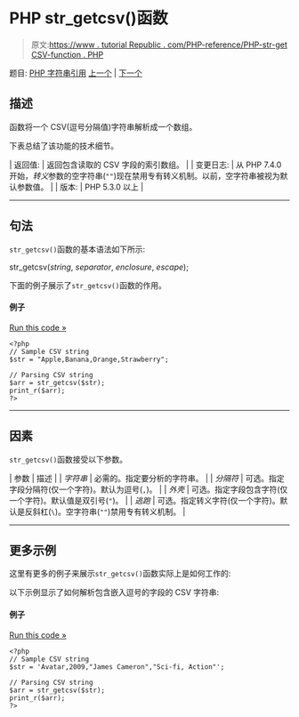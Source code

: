 # PHP str_getcsv()函数

> 原文:[https://www . tutorial Republic . com/PHP-reference/PHP-str-get CSV-function . PHP](https://www.tutorialrepublic.com/php-reference/php-str-getcsv-function.php)

题目: [PHP 字符串引用](php-string-functions.php) [上一个](php-sscanf-function.php) | [下一个](php-str-ireplace-function.php)

## 描述

函数将一个 CSV(逗号分隔值)字符串解析成一个数组。

下表总结了该功能的技术细节。

| 返回值: | 返回包含读取的 CSV 字段的索引数组。 |
| 变更日志: | 从 PHP 7.4.0 开始，*转义*参数的空字符串(`""`)现在禁用专有转义机制。以前，空字符串被视为默认参数值。 |
| 版本: | PHP 5.3.0 以上 |

* * *

## 句法

`str_getcsv()`函数的基本语法如下所示:

str_getcsv(*string*, *separator*, *enclosure*, *escape*);

下面的例子展示了`str_getcsv()`函数的作用。

#### 例子

[Run this code »](../codelab.php?topic=php&file=parse-a-csv-string-into-an-array "Run this code to view the output")

```
<?php
// Sample CSV string
$str = "Apple,Banana,Orange,Strawberry";

// Parsing CSV string
$arr = str_getcsv($str);
print_r($arr);
?>
```

* * *

## 因素

`str_getcsv()`函数接受以下参数。

| 参数 | 描述 |
| *字符串* | 必需的。指定要分析的字符串。 |
| *分隔符* | 可选。指定字段分隔符(仅一个字符)。默认为逗号(`,`)。 |
| *外壳* | 可选。指定字段包含字符(仅一个字符)。默认值是双引号(`"`)。 |
| *逃跑* | 可选。指定转义字符(仅一个字符)。默认是反斜杠(`\`)。空字符串(`""`)禁用专有转义机制。 |

* * *

## 更多示例

这里有更多的例子来展示`str_getcsv()`函数实际上是如何工作的:

以下示例显示了如何解析包含嵌入逗号的字段的 CSV 字符串:

#### 例子

[Run this code »](../codelab.php?topic=php&file=parse-a-comma-separated-string-into-an-array "Run this code to view the output")

```
<?php
// Sample CSV string
$str = 'Avatar,2009,"James Cameron","Sci-fi, Action"';

// Parsing CSV string
$arr = str_getcsv($str);
print_r($arr);
?>
```